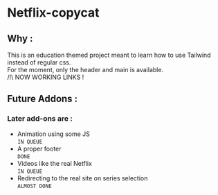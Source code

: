 # Netflix-copycat
## Why :
This is an education themed project meant to learn how to use Tailwind instead of regular css. <br>
For the moment, only the header and main is available. <br>
/!\ NOW WORKING LINKS ! <br>
## Future Addons :
 ### Later add-ons are :
 - Animation using some JS <br> `IN QUEUE`
 - A proper footer <br> `DONE`
 - Videos like the real Netflix <br> `IN QUEUE`
 - Redirecting to the real site on series selection <br> `ALMOST DONE`
